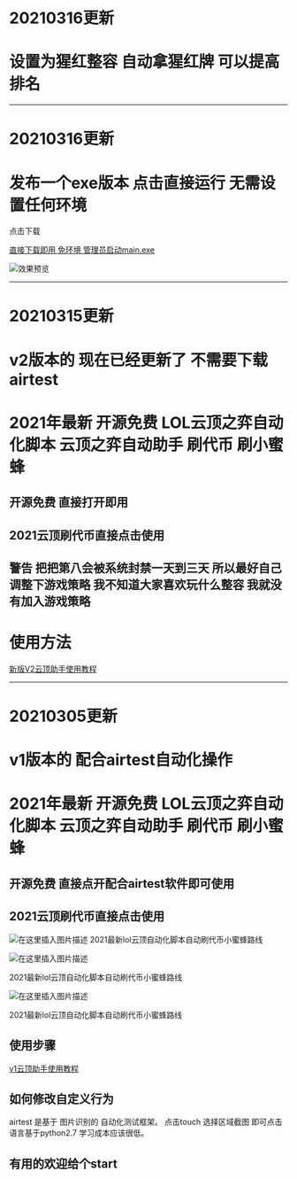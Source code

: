 

# 20210316更新

# 设置为猩红整容 自动拿猩红牌 可以提高排名


---------------------------------------

# 20210316更新

# 发布一个exe版本 点击直接运行 无需设置任何环境

点击下载



[直接下载即用 免环境 管理员启动main.exe](https://github.com/HuRuWo/lol_yunding_helper/releases/download/v2%E7%89%88%E6%9C%AC/v2.zip)


![效果预览](
https://img-blog.csdnimg.cn/20210316163217961.png?x-oss-process=image/watermark,type_ZmFuZ3poZW5naGVpdGk,shadow_10,text_aHR0cHM6Ly9ibG9nLmNzZG4ubmV0L2x3X3poYW9yaXRpYW4=,size_16,color_FFFFFF,t_70)


----------------------------------------------

# 20210315更新

# v2版本的 现在已经更新了 不需要下载airtest

# 2021年最新 开源免费 LOL云顶之弈自动化脚本 云顶之弈自动助手 刷代币 刷小蜜蜂 

## 开源免费 直接打开即用

## 2021云顶刷代币直接点击使用

## 警告 把把第八会被系统封禁一天到三天 所以最好自己调整下游戏策略 我不知道大家喜欢玩什么整容 我就没有加入游戏策略


# 使用方法 

[新版V2云顶助手使用教程](https://www.huruwo.top/2021lol%e4%ba%91%e9%a1%b6%e5%8a%a9%e6%89%8b%e5%88%b7%e4%bb%a3%e5%b8%81%e5%b0%8f%e8%9c%9c%e8%9c%82v2%e7%89%88%e6%9c%ac%e5%85%8dairtest/)

--------------------------------------

# 20210305更新

# v1版本的 配合airtest自动化操作

# 2021年最新 开源免费 LOL云顶之弈自动化脚本 云顶之弈自动助手 刷代币 刷小蜜蜂 

## 开源免费 直接点开配合airtest软件即可使用


## 2021云顶刷代币直接点击使用

![在这里插入图片描述](https://img-blog.csdnimg.cn/20210306192450853.png?x-oss-process=image/watermark,type_ZmFuZ3poZW5naGVpdGk,shadow_10,text_aHR0cHM6Ly9ibG9nLmNzZG4ubmV0L2x3X3poYW9yaXRpYW4=,size_16,color_FFFFFF,t_70)
2021最新lol云顶自动化脚本自动刷代币小蜜蜂路线

![在这里插入图片描述](https://img-blog.csdnimg.cn/20210306192450699.png?x-oss-process=image/watermark,type_ZmFuZ3poZW5naGVpdGk,shadow_10,text_aHR0cHM6Ly9ibG9nLmNzZG4ubmV0L2x3X3poYW9yaXRpYW4=,size_16,color_FFFFFF,t_70)

2021最新lol云顶自动化脚本自动刷代币小蜜蜂路线


![在这里插入图片描述](https://img-blog.csdnimg.cn/20210306192450438.png?x-oss-process=image/watermark,type_ZmFuZ3poZW5naGVpdGk,shadow_10,text_aHR0cHM6Ly9ibG9nLmNzZG4ubmV0L2x3X3poYW9yaXRpYW4=,size_16,color_FFFFFF,t_70)


2021最新lol云顶自动化脚本自动刷代币小蜜蜂路线

## 使用步骤

[v1云顶助手使用教程](https://www.huruwo.top/2021%e5%b9%b4%e6%9c%80%e6%96%b0%e4%ba%91%e9%a1%b6%e8%87%aa%e5%8a%a8%e5%8a%a9%e6%89%8b%e5%88%b7%e4%bb%a3%e5%b8%81%e5%88%b7%e5%b0%8f%e8%9c%9c%e8%9c%82%e5%85%8d%e8%b4%b9%e5%bc%80%e6%ba%90%e9%99%84/)

## 如何修改自定义行为

airtest 是基于 图片识别的 自动化测试框架。
点击touch 选择区域截图 即可点击
语言基于python2.7 学习成本应该很低。



## 有用的欢迎给个start
